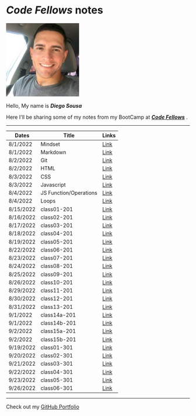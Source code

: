 # **_Code Fellows_ notes**

![Me](profile.jpeg)

Hello, My name is **_Diego Sousa_**

Here I'll be sharing some of my notes from my BootCamp at [**_Code Fellows_**](https://www.codefellows.org/) .

---

| Dates     | Title                  | Links                    |
| --------- | ---------------------- | ------------------------ |
| 8/1/2022  | Mindset                | [Link](mindset-notes.md) |
| 8/1/2022  | Markdown               | [Link](Markdown.md)      |
| 8/2/2022  | Git                    | [Link](git.md)           |
| 8/2/2022  | HTML                   | [Link](html-notes.md)    |
| 8/3/2022  | CSS                    | [Link](css-notes.md)     |
| 8/3/2022  | Javascript             | [Link](js-notes.md)      |
| 8/4/2022  | JS Function/Operations | [Link](js-functions.md)  |
| 8/4/2022  | Loops                  | [Link](loops.md)         |
| 8/15/2022 | class01-201            | [Link](class01-201.md)   |
| 8/16/2022 | class02-201            | [Link](class02-201.md)   |
| 8/17/2022 | class03-201            | [Link](class03-201.md)   |
| 8/18/2022 | class04-201            | [Link](class04-201.md)   |
| 8/19/2022 | class05-201            | [Link](class05-201.md)   |
| 8/22/2022 | class06-201            | [Link](class06-201.md)   |
| 8/23/2022 | class07-201            | [Link](class07-201.md)   |
| 8/24/2022 | class08-201            | [Link](class08-201.md)   |
| 8/25/2022 | class09-201            | [Link](class09-201.md)   |
| 8/26/2022 | class10-201            | [Link](class10-201.md)   |
| 8/29/2022 | class11-201            | [Link](class11-201.md)   |
| 8/30/2022 | class12-201            | [Link](class12-201.md)   |
| 8/31/2022 | class13-201            | [Link](class13-201.md)   |
| 9/1/2022 | class14a-201            | [Link](class14a-201.md)   |
| 9/1/2022 | class14b-201            | [Link](class14b-201.md)   |
| 9/2/2022 | class15a-201            | [Link](class15a-201.md)   |
| 9/2/2022 | class15b-201            | [Link](class15b-201.md)   |
| 9/19/2022 | class01-301            | [Link](class01-301.md)   |
| 9/20/2022 | class02-301            | [Link](class02-301.md)   |
| 9/21/2022 | class03-301            | [Link](class03-301.md)   |
| 9/22/2022 | class04-301            | [Link](class04-301.md)   |
| 9/23/2022 | class05-301            | [Link](class05-301.md)   |
| 9/26/2022 | class06-301            | [Link](class06-301.md)  |

---

Check out my [GitHub Portfolio](https://github.com/dmenezessousa/)
